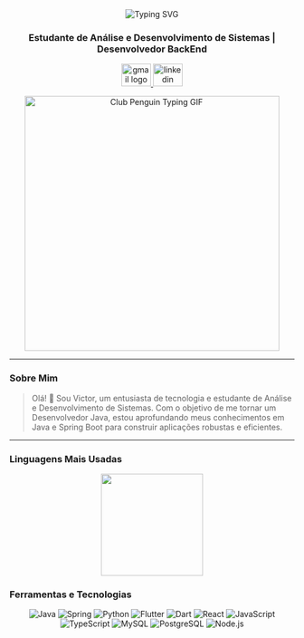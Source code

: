 <div align="center">
  <img src="https://readme-typing-svg.demolab.com?font=Fira+Code&weight=500&size=28&pause=500&color=FFFFFF&center=true&width=700&lines=Ol%C3%A1+sou+o+Victor+Augusto+%F0%9F%91%8B" alt="Typing SVG" />
  <h3>Estudante de Análise e Desenvolvimento de Sistemas | Desenvolvedor BackEnd</h3>
</div>

<p align="center">
  <a href="mailto:victoroow@gmail.com">
    <img src="https://raw.githubusercontent.com/maurodesouza/profile-readme-generator/master/src/assets/icons/social/gmail/default.svg" width="52" height="40" alt="gmail logo" />
  </a>
  <a href="https://www.linkedin.com/in/victor-augusto-ferreira-dos-santos/" target="_blank">
    <img src="https://raw.githubusercontent.com/maurodesouza/profile-readme-generator/master/src/assets/icons/social/linkedin/default.svg" width="52" height="40" alt="linkedin logo" />
  </a>
</p>

<div align="center">
  <img src="https://media4.giphy.com/media/v1.Y2lkPTc5MGI3NjExNm54MzRkOTNkMG0xZXE0Mno2ZnV4N3BiZndnYWNzOWhidWRsZ2Z1aSZlcD12MV9pbnRlcm5hbF9naWZfYnlfaWQmY3Q9Zw/29LPyHNCDncDCVM5oI/giphy.gif" width="450" alt="Club Penguin Typing GIF">
</div>

---
### Sobre Mim
> Olá! 👋 Sou Victor, um entusiasta de tecnologia e estudante de Análise e Desenvolvimento de Sistemas. Com o objetivo de me tornar um Desenvolvedor Java, estou aprofundando meus conhecimentos em Java e Spring Boot para construir aplicações robustas e eficientes.

---

### Linguagens Mais Usadas
<div align="center">
    <img height="180em" src="https://github-readme-stats.vercel.app/api/top-langs/?username=Victorow&layout=compact&langs_count=7&theme=tokyonight&hide_border=true"/>
</div>

### Ferramentas e Tecnologias
<p align="center">
  <img src="https://img.shields.io/badge/java-%23ED8B00.svg?style=for-the-badge&logo=openjdk&logoColor=white" alt="Java"/>
  <img src="https://img.shields.io/badge/spring-%236DB33F.svg?style=for-the-badge&logo=spring&logoColor=white" alt="Spring"/>
  <img src="https://img.shields.io/badge/python-3670A0?style=for-the-badge&logo=python&logoColor=ffdd54" alt="Python"/>
  <img src="https://img.shields.io/badge/Flutter-02569B?style=for-the-badge&logo=flutter&logoColor=white" alt="Flutter"/>
  <img src="https://img.shields.io/badge/Dart-0175C2?style=for-the-badge&logo=dart&logoColor=white" alt="Dart"/>
  <img src="https://img.shields.io/badge/react-%2320232a.svg?style=for-the-badge&logo=react&logoColor=%2361DAFB" alt="React"/>
  <img src="https://img.shields.io/badge/javascript-%23323330.svg?style=for-the-badge&logo=javascript&logoColor=%23F7DF1E" alt="JavaScript"/>
  <img src="https://img.shields.io/badge/typescript-%23007ACC.svg?style=for-the-badge&logo=typescript&logoColor=white" alt="TypeScript"/>
  <img src="https://img.shields.io/badge/mysql-%2300f.svg?style=for-the-badge&logo=mysql&logoColor=white" alt="MySQL"/>
  <img src="https://img.shields.io/badge/postgres-%23316192.svg?style=for-the-badge&logo=postgresql&logoColor=white" alt="PostgreSQL"/>
  <img src="https://img.shields.io/badge/node.js-6DA55F?style=for-the-badge&logo=node.js&logoColor=white" alt="Node.js"/>
</p>
